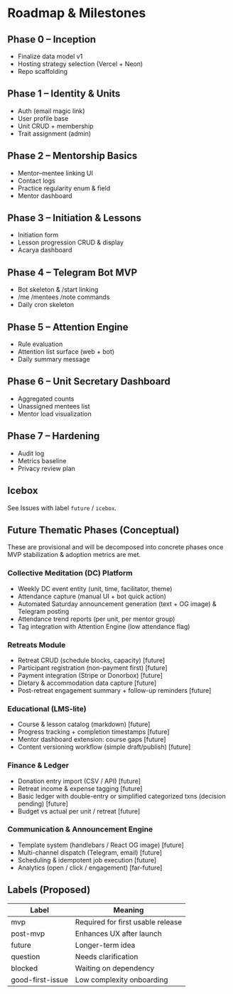 # Roadmap & Milestones

## Phase 0 – Inception

- Finalize data model v1
- Hosting strategy selection (Vercel + Neon)
- Repo scaffolding

## Phase 1 – Identity & Units

- Auth (email magic link)
- User profile base
- Unit CRUD + membership
- Trait assignment (admin)

## Phase 2 – Mentorship Basics

- Mentor–mentee linking UI
- Contact logs
- Practice regularity enum & field
- Mentor dashboard

## Phase 3 – Initiation & Lessons

- Initiation form
- Lesson progression CRUD & display
- Acarya dashboard

## Phase 4 – Telegram Bot MVP

- Bot skeleton & /start linking
- /me /mentees /note commands
- Daily cron skeleton

## Phase 5 – Attention Engine

- Rule evaluation
- Attention list surface (web + bot)
- Daily summary message

## Phase 6 – Unit Secretary Dashboard

- Aggregated counts
- Unassigned mentees list
- Mentor load visualization

## Phase 7 – Hardening

- Audit log
- Metrics baseline
- Privacy review plan

## Icebox

See Issues with label `future` / `icebox`.

## Future Thematic Phases (Conceptual)

These are provisional and will be decomposed into concrete phases once MVP stabilization & adoption metrics are met.

### Collective Meditation (DC) Platform

- Weekly DC event entity (unit, time, facilitator, theme)
- Attendance capture (manual UI + bot quick action)
- Automated Saturday announcement generation (text + OG image) & Telegram posting
- Attendance trend reports (per unit, per mentor group)
- Tag integration with Attention Engine (low attendance flag)

### Retreats Module

- Retreat CRUD (schedule blocks, capacity) [future]
- Participant registration (non-payment first) [future]
- Payment integration (Stripe or Donorbox) [future]
- Dietary & accommodation data capture [future]
- Post-retreat engagement summary + follow-up reminders [future]

### Educational (LMS-lite)

- Course & lesson catalog (markdown) [future]
- Progress tracking + completion timestamps [future]
- Mentor dashboard extension: course gaps [future]
- Content versioning workflow (simple draft/publish) [future]

### Finance & Ledger

- Donation entry import (CSV / API) [future]
- Retreat income & expense tagging [future]
- Basic ledger with double-entry or simplified categorized txns (decision pending) [future]
- Budget vs actual per unit / retreat [future]

### Communication & Announcement Engine

- Template system (handlebars / React OG image) [future]
- Multi-channel dispatch (Telegram, email) [future]
- Scheduling & idempotent job execution [future]
- Analytics (open / click / engagement) [far-future]

## Labels (Proposed)

| Label            | Meaning                           |
| ---------------- | --------------------------------- |
| mvp              | Required for first usable release |
| post-mvp         | Enhances UX after launch          |
| future           | Longer-term idea                  |
| question         | Needs clarification               |
| blocked          | Waiting on dependency             |
| good-first-issue | Low complexity onboarding         |
